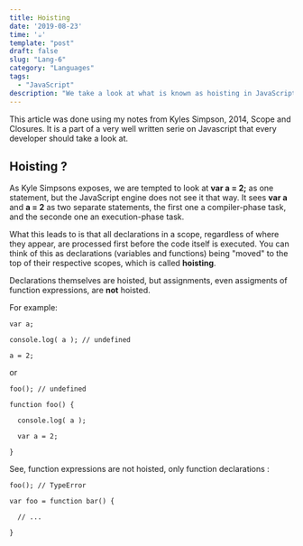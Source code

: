 ```yaml
---
title: Hoisting
date: '2019-08-23'
time: '☕️'
template: "post"
draft: false
slug: "Lang-6"
category: "Languages"
tags:
  - "JavaScript"
description: "We take a look at what is known as hoisting in JavaScript with Kyle Simpson."
---
```


This article was done using my notes from Kyles Simpson, 2014, Scope and Closures. It is a part of a very well written serie on Javascript that every developer should take a look at.

## Hoisting ?

As Kyle Simpsons exposes, we are tempted to look at **var a = 2;** as one statement, but the JavaScript engine does not see it that way. It sees **var a** and **a = 2** as two separate statements, the first one a compiler-phase task, and the seconde one an execution-phase task.

What this leads to is that all declarations in a scope, regardless of where they appear, are processed first before the code itself is executed. You can think of this as declarations (variables and functions) being "moved" to the top of their respective scopes, which is called **hoisting**.

Declarations themselves are hoisted, but assignments, even assigments of function expressions, are **not** hoisted.

For example:

```
var a;

console.log( a ); // undefined

a = 2;

```

or

```
foo(); // undefined

function foo() {

  console.log( a );

  var a = 2;

}

```

See, function expressions are not hoisted, only function declarations :

```
foo(); // TypeError

var foo = function bar() {

  // ...

}

```
